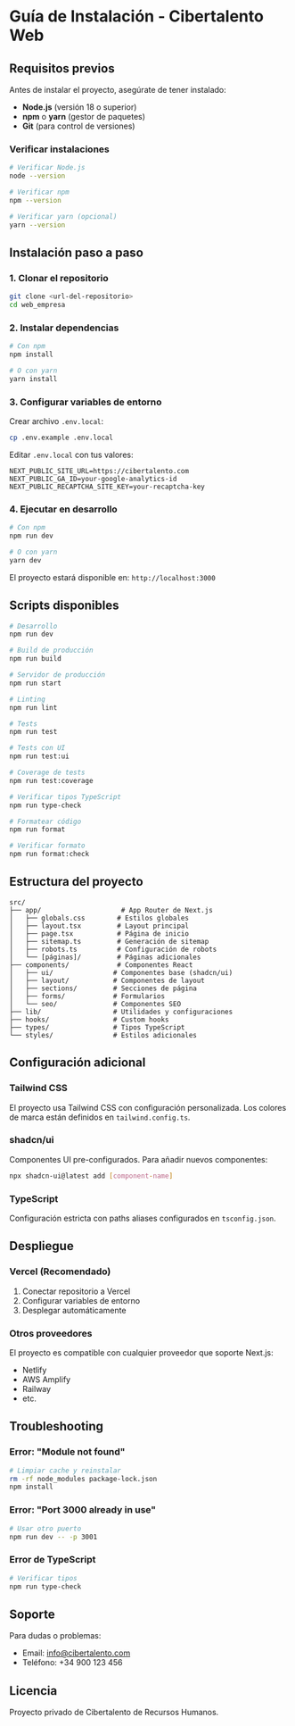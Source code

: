 # Guía de Instalación - Cibertalento Web

## Requisitos previos

Antes de instalar el proyecto, asegúrate de tener instalado:

- **Node.js** (versión 18 o superior)
- **npm** o **yarn** (gestor de paquetes)
- **Git** (para control de versiones)

### Verificar instalaciones

```bash
# Verificar Node.js
node --version

# Verificar npm
npm --version

# Verificar yarn (opcional)
yarn --version
```

## Instalación paso a paso

### 1. Clonar el repositorio

```bash
git clone <url-del-repositorio>
cd web_empresa
```

### 2. Instalar dependencias

```bash
# Con npm
npm install

# O con yarn
yarn install
```

### 3. Configurar variables de entorno

Crear archivo `.env.local`:

```bash
cp .env.example .env.local
```

Editar `.env.local` con tus valores:

```env
NEXT_PUBLIC_SITE_URL=https://cibertalento.com
NEXT_PUBLIC_GA_ID=your-google-analytics-id
NEXT_PUBLIC_RECAPTCHA_SITE_KEY=your-recaptcha-key
```

### 4. Ejecutar en desarrollo

```bash
# Con npm
npm run dev

# O con yarn
yarn dev
```

El proyecto estará disponible en: `http://localhost:3000`

## Scripts disponibles

```bash
# Desarrollo
npm run dev

# Build de producción
npm run build

# Servidor de producción
npm run start

# Linting
npm run lint

# Tests
npm run test

# Tests con UI
npm run test:ui

# Coverage de tests
npm run test:coverage

# Verificar tipos TypeScript
npm run type-check

# Formatear código
npm run format

# Verificar formato
npm run format:check
```

## Estructura del proyecto

```
src/
├── app/                    # App Router de Next.js
│   ├── globals.css        # Estilos globales
│   ├── layout.tsx         # Layout principal
│   ├── page.tsx           # Página de inicio
│   ├── sitemap.ts         # Generación de sitemap
│   ├── robots.ts          # Configuración de robots
│   └── [páginas]/         # Páginas adicionales
├── components/            # Componentes React
│   ├── ui/               # Componentes base (shadcn/ui)
│   ├── layout/           # Componentes de layout
│   ├── sections/         # Secciones de página
│   ├── forms/            # Formularios
│   └── seo/              # Componentes SEO
├── lib/                  # Utilidades y configuraciones
├── hooks/                # Custom hooks
├── types/                # Tipos TypeScript
└── styles/               # Estilos adicionales
```

## Configuración adicional

### Tailwind CSS

El proyecto usa Tailwind CSS con configuración personalizada. Los colores de marca están definidos en `tailwind.config.ts`.

### shadcn/ui

Componentes UI pre-configurados. Para añadir nuevos componentes:

```bash
npx shadcn-ui@latest add [component-name]
```

### TypeScript

Configuración estricta con paths aliases configurados en `tsconfig.json`.

## Despliegue

### Vercel (Recomendado)

1. Conectar repositorio a Vercel
2. Configurar variables de entorno
3. Desplegar automáticamente

### Otros proveedores

El proyecto es compatible con cualquier proveedor que soporte Next.js:
- Netlify
- AWS Amplify
- Railway
- etc.

## Troubleshooting

### Error: "Module not found"

```bash
# Limpiar cache y reinstalar
rm -rf node_modules package-lock.json
npm install
```

### Error: "Port 3000 already in use"

```bash
# Usar otro puerto
npm run dev -- -p 3001
```

### Error de TypeScript

```bash
# Verificar tipos
npm run type-check
```

## Soporte

Para dudas o problemas:
- Email: info@cibertalento.com
- Teléfono: +34 900 123 456

## Licencia

Proyecto privado de Cibertalento de Recursos Humanos.
